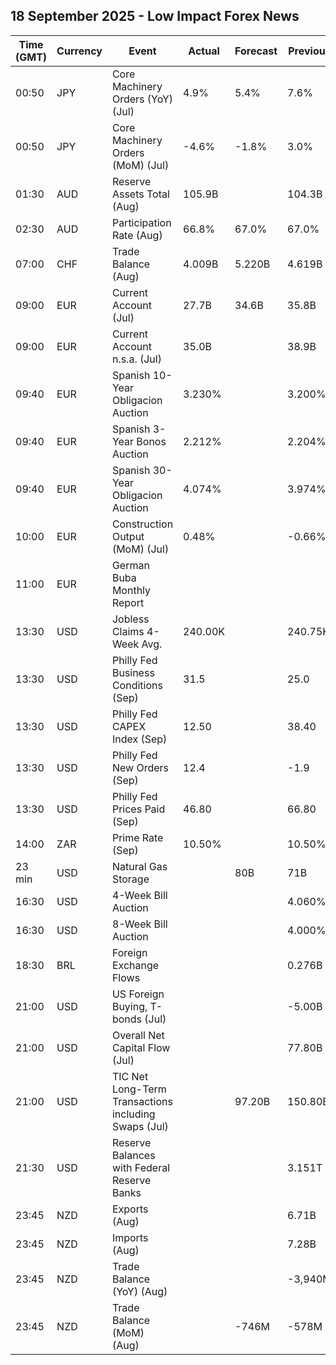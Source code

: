 ## 18 September 2025 - Low Impact Forex News

| Time (GMT) | Currency | Event | Actual | Forecast | Previous |
|------|----------|-------|--------|----------|----------|
| 00:50 | JPY | Core Machinery Orders (YoY) (Jul) | 4.9% | 5.4% | 7.6% |
| 00:50 | JPY | Core Machinery Orders (MoM) (Jul) | -4.6% | -1.8% | 3.0% |
| 01:30 | AUD | Reserve Assets Total (Aug) | 105.9B |  | 104.3B |
| 02:30 | AUD | Participation Rate (Aug) | 66.8% | 67.0% | 67.0% |
| 07:00 | CHF | Trade Balance (Aug) | 4.009B | 5.220B | 4.619B |
| 09:00 | EUR | Current Account (Jul) | 27.7B | 34.6B | 35.8B |
| 09:00 | EUR | Current Account n.s.a. (Jul) | 35.0B |  | 38.9B |
| 09:40 | EUR | Spanish 10-Year Obligacion Auction | 3.230% |  | 3.200% |
| 09:40 | EUR | Spanish 3-Year Bonos Auction | 2.212% |  | 2.204% |
| 09:40 | EUR | Spanish 30-Year Obligacion Auction | 4.074% |  | 3.974% |
| 10:00 | EUR | Construction Output (MoM) (Jul) | 0.48% |  | -0.66% |
| 11:00 | EUR | German Buba Monthly Report |  |  |  |
| 13:30 | USD | Jobless Claims 4-Week Avg. | 240.00K |  | 240.75K |
| 13:30 | USD | Philly Fed Business Conditions (Sep) | 31.5 |  | 25.0 |
| 13:30 | USD | Philly Fed CAPEX Index (Sep) | 12.50 |  | 38.40 |
| 13:30 | USD | Philly Fed New Orders (Sep) | 12.4 |  | -1.9 |
| 13:30 | USD | Philly Fed Prices Paid (Sep) | 46.80 |  | 66.80 |
| 14:00 | ZAR | Prime Rate (Sep) | 10.50% |  | 10.50% |
| 23 min | USD | Natural Gas Storage |  | 80B | 71B |
| 16:30 | USD | 4-Week Bill Auction |  |  | 4.060% |
| 16:30 | USD | 8-Week Bill Auction |  |  | 4.000% |
| 18:30 | BRL | Foreign Exchange Flows |  |  | 0.276B |
| 21:00 | USD | US Foreign Buying, T-bonds (Jul) |  |  | -5.00B |
| 21:00 | USD | Overall Net Capital Flow (Jul) |  |  | 77.80B |
| 21:00 | USD | TIC Net Long-Term Transactions including Swaps (Jul) |  | 97.20B | 150.80B |
| 21:30 | USD | Reserve Balances with Federal Reserve Banks |  |  | 3.151T |
| 23:45 | NZD | Exports (Aug) |  |  | 6.71B |
| 23:45 | NZD | Imports (Aug) |  |  | 7.28B |
| 23:45 | NZD | Trade Balance (YoY) (Aug) |  |  | -3,940M |
| 23:45 | NZD | Trade Balance (MoM) (Aug) |  | -746M | -578M |

